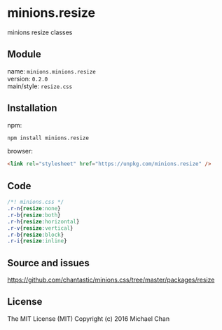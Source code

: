 # minions.resize
minions resize classes

## Module
name: `minions.minions.resize`  
version: `0.2.0`  
main/style: `resize.css`  

## Installation
npm:
```bash
npm install minions.resize
```

browser:
```html
<link rel="stylesheet" href="https://unpkg.com/minions.resize" />
```

## Code
```css
/*! minions.css */
.r-n{resize:none}
.r-b{resize:both}
.r-h{resize:horizontal}
.r-v{resize:vertical}
.r-b{resize:block}
.r-i{resize:inline}

```

## Source and issues

https://github.com/chantastic/minions.css/tree/master/packages/resize

## License

The MIT License (MIT)
Copyright (c) 2016 Michael Chan
